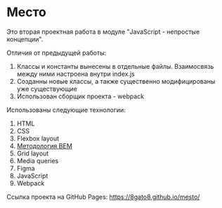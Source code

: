 # Место

Это вторая проектная работа в модуле "JavaScript - непростые концепции".

Отличия от предыдущей работы:

1. Классы и константы вынесены в отдельные файлы. Взаимосвязь между ними настроена внутри index.js
2. Созданны новые классы, а также существенно модифицированы уже существующие
2. Использован сборщик проекта - webpack

Использованы следующие технологии:

1. HTML
2. CSS
3. Flexbox layout
4. [Методология BEM](https://ru.bem.info/methodology/ "Использована классическая схема организации файловой структуры БЭМ-проектов: Nested")
5. Grid layout
6. Media queries
7. Figma
8. JavaScript
9. Webpack

Ссылка проекта на GitHub Pages: https://8gato8.github.io/mesto/
